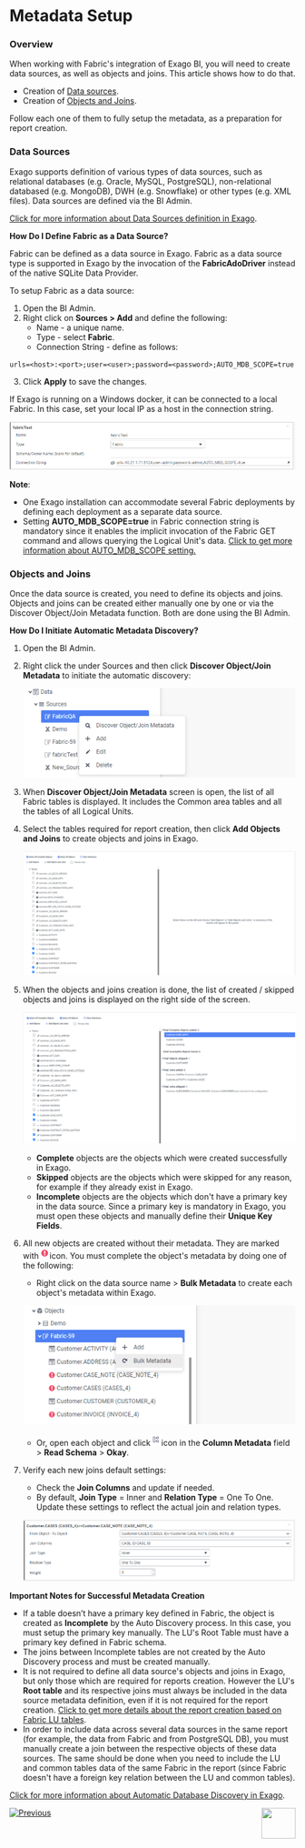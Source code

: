# Metadata Setup

### Overview

When working with Fabric's integration of Exago BI, you will need to create data sources, as well as objects and joins. This article shows how to do that. 

* Creation of [Data sources](03_Metadata_Setup.md#data-sources).
* Creation of [Objects and Joins](03_Metadata_Setup.md#objects-and-joins). 

Follow each one of them to fully setup the metadata, as a preparation for report creation.

### Data Sources

Exago supports definition of various types of data sources, such as relational databases (e.g. Oracle, MySQL, PostgreSQL), non-relational databased (e.g. MongoDB), DWH (e.g. Snowflake) or other types (e.g. XML files). Data sources are defined via the BI Admin. 

[Click for more information about Data Sources definition in Exago](https://support.exagoinc.com/hc/en-us/articles/214571638-Data-Sources). 

**How Do I Define Fabric as a Data Source?**

Fabric can be defined as a data source in Exago. Fabric as a data source type is supported in Exago by the invocation of the **FabricAdoDriver** instead of the native SQLite Data Provider. 

To setup Fabric as a data source:

1. Open the BI Admin.
2. Right click on **Sources > Add** and define the following:
   * Name - a unique name.
   * Type - select **Fabric**.
   * Connection String - define as follows:

  ~~~
  urls=<host>:<port>;user=<user>;password=<password>;AUTO_MDB_SCOPE=true
  ~~~

3. Click **Apply** to save the changes.

If Exago is running on a Windows docker, it can be connected to a local Fabric. In this case, set your local IP as a host in the connection string.

![image](images/bi_setup_1.PNG)

**Note**: 

* One Exago installation can accommodate several Fabric deployments by defining each deployment as a separate data source.  
* Setting **AUTO_MDB_SCOPE=true** in Fabric connection string is mandatory since it enables the implicit invocation of the Fabric GET command and allows querying the Logical Unit's data. [Click to get more information about AUTO_MDB_SCOPE setting.](https://support.k2view.com/Academy_6.5/articles/02_fabric_architecture/04_fabric_commands.html)

### Objects and Joins

Once the data source is created, you need to define its objects and joins. Objects and joins can be created either manually one by one or via the Discover Object/Join Metadata function. Both are done using the BI Admin. 

**How Do I Initiate Automatic Metadata Discovery?**

1. Open the BI Admin.
2. Right click the <data source name> under Sources and then click **Discover Object/Join Metadata** to initiate the automatic discovery:

   ![image](images/bi_setup_2.PNG)

3. When **Discover Object/Join Metadata** screen is open, the list of all Fabric tables is displayed. It includes the Common area tables and all the tables of all Logical Units. 
4. Select the tables required for report creation, then click **Add Objects and Joins** to create objects and joins in Exago.

   ![image](images/bi_setup_3.PNG)

5. When the objects and joins creation is done, the list of created / skipped objects and joins is displayed on the right side of the screen.

   ![image](images/bi_setup_4.PNG)

   * **Complete** objects are the objects which were created successfully in Exago.
   * **Skipped** objects are the objects which were skipped for any reason, for example if they already exist in Exago.
   * **Incomplete** objects are the objects which don't have a primary key in the data source. Since a primary key is mandatory in Exago, you must open these objects and manually define their **Unique Key Fields**.

6. All new objects are created without their metadata. They are marked with![image](images/bi_setup_sign.PNG)icon. You must complete the object's metadata by doing one of the following:

   * Right click on the data source name > **Bulk Metadata** to create each object's metadata within Exago. 

   ![image](images/bi_setup_5.PNG)

   * Or, open each object and click![image](images/bi_setup_metadata.PNG)icon in the **Column Metadata** field > **Read Schema** > **Okay**.

7. Verify each new joins default settings:

   * Check the **Join Columns** and update if needed.
   * By default, **Join Type** = Inner and **Relation Type** = One To One. Update these settings to reflect the actual join and relation types.

   ![image](images/bi_setup_6.PNG)

**Important Notes for Successful Metadata Creation**

* If a table doesn’t have a primary key defined in Fabric, the object is created as **Incomplete** by the Auto Discovery process. In this case, you must setup the primary key manually. The LU's Root Table must have a primary key defined in Fabric schema. 
* The joins between Incomplete tables are not created by the Auto Discovery process and must be created manually.
* It is not required to define all data source's objects and joins in Exago, but only those which are required for reports creation. However the LU's **Root table** and its respective joins must always be included in the data source metadata definition, even if it is not required for the report creation. [Click to get more details about the report creation based on Fabric LU tables](04_report_creation_guidelines.md).
* In order to include data across several data sources in the same report (for example, the data from Fabric and from PostgreSQL DB), you must manually create a join between the respective objects of these data sources. The same should be done when you need to include the LU and common tables data of the same Fabric in the report (since Fabric doesn't have a foreign key relation between the LU and common tables). 


[Click for more information about Automatic Database Discovery in Exago](https://support.exagoinc.com/hc/en-us/articles/216000567-Automatic-Database-Discovery).





[![Previous](/articles/images/Previous.png)](02_Permissions_Setup.md)[<img align="right" width="60" height="54" src="/articles/images/Next.png">](04_parameters.md)

